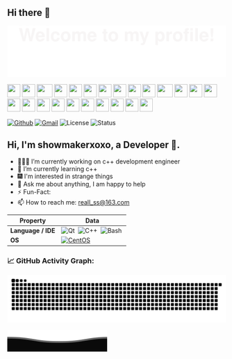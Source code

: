 ## Hi there 👋

<!--
**showmakerxoxo/showmakerxoxo** is a ✨ _special_ ✨ repository because its `README.md` (this file) appears on your GitHub profile.

Here are some ideas to get you started:

- 🔭 I’m currently working on ...
- 🌱 I’m currently learning ...
- 👯 I’m looking to collaborate on ...
- 🤔 I’m looking for help with ...
- 💬 Ask me about ...
- 📫 How to reach me: ...
- 😄 Pronouns: ...
- ⚡ Fun fact: ...
-->

![](./src/Bottom_up.svg)

<div>
    <img src="https://cdn.jsdelivr.net/gh/binwenwu/picgo_demo/img/githubparrot.gif" width="30" height="30"/>
    <img src="https://cdn.jsdelivr.net/gh/binwenwu/picgo_demo/img/indiaparrot.gif" width="30" height="30"/>
    <img src="https://cdn.jsdelivr.net/gh/binwenwu/picgo_demo/img/asyncparrot.gif" width="36" height="30"/>
    <img src="https://cdn.jsdelivr.net/gh/binwenwu/picgo_demo/img/exceptionallyfastparrot.gif" width="30" height="30"/>
    <img src="https://cdn.jsdelivr.net/gh/binwenwu/picgo_demo/img/60fpsparrot.gif" width="30" height="30"/>
    <img src="https://cdn.jsdelivr.net/gh/binwenwu/picgo_demo/img/jumpingparrot.gif" width="30" height="30"/>
    <img src="https://cdn.jsdelivr.net/gh/binwenwu/picgo_demo/img/opensourceparrot.gif" width="30" height="30"/>
    <img src="https://cdn.jsdelivr.net/gh/binwenwu/picgo_demo/img/dealwithitnowparrot.gif" width="30" height="30"/>
    <img src="https://cdn.jsdelivr.net/gh/binwenwu/picgo_demo/img/hypnoparrotlight.gif" width="30" height="30"/>
    <img src="https://cdn.jsdelivr.net/gh/binwenwu/picgo_demo/img/databaseparrot.gif" width="30" height="30"/>
    <img src="https://cdn.jsdelivr.net/gh/binwenwu/picgo_demo/img/fixparrot.gif" width="36" height="30"/>
    <img src="https://cdn.jsdelivr.net/gh/binwenwu/picgo_demo/img/laptop_parrot.gif" width="30" height="30"/>
    <img src="https://cdn.jsdelivr.net/gh/binwenwu/picgo_demo/img/spinningparrot.gif" width="30" height="30"/>
    <img src="https://cdn.jsdelivr.net/gh/binwenwu/picgo_demo/img/levitationparrot.gif" width="30" height="30"/>
    <img src="https://cdn.jsdelivr.net/gh/binwenwu/picgo_demo/img/meldparrot.gif" width="30" height="30"/>
    <img src="https://cdn.jsdelivr.net/gh/binwenwu/picgo_demo/img/slomoparrot.gif" width="30" height="30"/>
    <img src="https://cdn.jsdelivr.net/gh/binwenwu/picgo_demo/img/moonwalkingparrot.gif" width="30" height="30"/>
    <img src="https://cdn.jsdelivr.net/gh/binwenwu/picgo_demo/img/stableparrot.gif" width="30" height="30"/>
    <img src="https://cdn.jsdelivr.net/gh/binwenwu/picgo_demo/img/scienceparrot.gif" width="30" height="30"/>
    <img src="https://cdn.jsdelivr.net/gh/binwenwu/picgo_demo/img/pirateparrot.gif" width="30" height="30"/>
    <img src="https://cdn.jsdelivr.net/gh/binwenwu/picgo_demo/img/footballparrot.gif" width="30" height="30"/>
    <img src="https://cdn.jsdelivr.net/gh/binwenwu/picgo_demo/img/illuminatiparrot.gif" width="30" height="30"/>
    <img src="https://cdn.jsdelivr.net/gh/binwenwu/picgo_demo/img/hypnoparrotdark.gif" width="30" height="30"/>
    <img src="https://cdn.jsdelivr.net/gh/binwenwu/picgo_demo/img/mustacheparrot.gif" width="30" height="30"/>
</div>

[![Github](https://img.shields.io/badge/-Github-000?style=flat&logo=Github&logoColor=pink)](https://github.com/showmakerxoxo)
[![Gmail](https://img.shields.io/badge/-Gmail-c14438?style=flat&logo=Gmail&logoColor=gray)]()
![License](https://img.shields.io/github/license/Thomas-George-T/Thomas-George-T?style=flat)
![Status](https://img.shields.io/badge/status-learning-purple.svg)

<!--   my-icons -->
<!--p align="center">
    <a href="https://github.com/showmakerxoxo/showmakerxoxo"><img src="https://img.shields.io/badge/status-learning-brightgreen.svg"></a> 
</p-->

## Hi, I'm showmakerxoxo, a Developer 🚀.

- 👨🏽‍💻 I’m currently working on c++ development engineer
- 🌱 I’m currently learning c++
- 🎆 I'm interested in strange things
- 💬 Ask me about anything, I am happy to help
- ⚡️ Fun-Fact: 
- 📫 How to reach me: reall_ss@163.com

<!--   my-skils -->
| Property                                        | Data                                                                                                           |
|-------------------------------------------------|----------------------------------------------------------------------------------------------------------------|
| **Language / IDE**                              | ![Qt](https://img.shields.io/badge/Qt-004400?style=flat&logo=Qt)&nbsp; ![C++](https://img.shields.io/badge/C++-66CC66?style=flat&logo=C%2B%2B&logoColor=00599C)&nbsp; ![Bash](https://img.shields.io/badge/-Bash-444444?style=flat&logo=GnuBash)&nbsp;|
| **OS**                                          | [![CentOS](https://img.shields.io/badge/CentOS-gray?style=flat&logo=CentOS&logoColor=blue)](https://github.com/showmakerxoxo/showmakerxoxo)|

<!--   GitHub stats graph -->

### 📈 GitHub Activity Graph:
![activity-graph](https://raw.githubusercontent.com/showmakerxoxo/showmakerxoxo/output/github-contribution-grid-snake-dark.svg)


![](./src/Bottom_down.svg)
